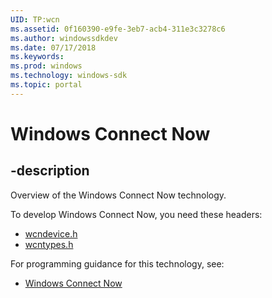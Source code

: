 ```yaml
---
UID: TP:wcn
ms.assetid: 0f160390-e9fe-3eb7-acb4-311e3c3278c6
ms.author: windowssdkdev
ms.date: 07/17/2018
ms.keywords: 
ms.prod: windows
ms.technology: windows-sdk
ms.topic: portal
---
```


# Windows Connect Now

## -description

Overview of the Windows Connect Now technology.

To develop Windows Connect Now, you need these headers:

 * [wcndevice.h](../wcndevice/index.md)
 * [wcntypes.h](../wcntypes/index.md)

For programming guidance for this technology, see:
* [Windows Connect Now](/windows/desktop/wcn)

